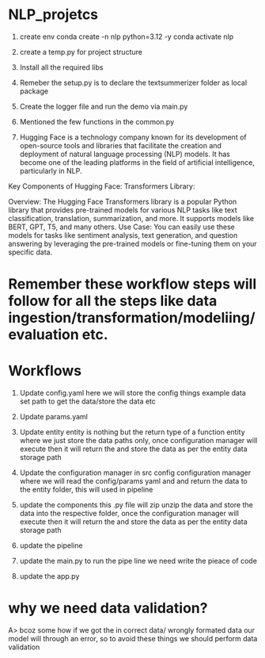 # NLP_projetcs

1. create env
conda create -n nlp python=3.12 -y
conda activate nlp

2. create a temp.py for project structure
3. Install all the required libs
4. Remeber the setup.py is to declare the textsummerizer folder as local package
5. Create the logger file and run the demo via main.py
6. Mentioned the few functions in the common.py
7. Hugging Face is a technology company known for its development of open-source tools and libraries that facilitate the creation and deployment of natural language processing (NLP) models. It has become one of the leading platforms in the field of artificial intelligence, particularly in NLP.

Key Components of Hugging Face:
Transformers Library:

Overview: The Hugging Face Transformers library is a popular Python library that provides pre-trained models for various NLP tasks like text classification, translation, summarization, and more. It supports models like BERT, GPT, T5, and many others.
Use Case: You can easily use these models for tasks like sentiment analysis, text generation, and question answering by leveraging the pre-trained models or fine-tuning them on your specific data.

# Remember these workflow steps will follow for all the steps like data ingestion/transformation/modeliing/evaluation etc.

# Workflows
1. Update config.yaml
here we will store the config things example data set path to get the data/store the data etc
2. Update params.yaml
3. Update entity
entity is nothing but the return type of a function
entity where we just store the data paths only, once configuration manager will execute then it will return the and store the data as per the entity data storage path
4. Update the configuration manager in src config
configuration manager where we will read the config/params yaml and and return the data to the entity folder, this will used in pipeline 
5. update the components
this .py file will zip unzip the data and store the data into the respective folder, once the configuration manager will execute then it will return the and store the data as per the entity data storage path
6. update the pipeline

7. update the main.py
to run the pipe line we need write the pieace of code
8. update the app.py

# why we need data validation?
A> bcoz some how if we got the in correct data/ wrongly formated data our model will through an error, so to avoid these things we should perform data validation
